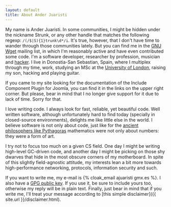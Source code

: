 ```yaml
---
layout: default
title: About Ander Juaristi
---
```


My name is Ander Juaristi. In some communities, I might be hidden under the nickname Strunk, or any other handle that matches the following regexp: `/(/$|S){1}trunk\d*/i`. It's true, however, that I don't have time to wander through those communities lately. But you can find me in the [GNU Wget](http://www.gnu.org/software/wget/) mailing list, in which I'm reasonably active and have even contributed some code. I'm a software developer, researcher by profession, musician and [hac](http://catb.org/~esr/faqs/hacker-howto.html)[ker](https://letsgolarval.wordpress.com/hacking-not-cracking/). I live in Donostia-San Sebastian, Spain, where I multiplex through my time, work, studying an MSc at the [University of London](http://www.londoninternational.ac.uk/infosec), raising my son, hacking and playing guitar.

If you came to my site looking for the documentation of the Include Component Plugin for Joomla, you can find it in the links on the upper right corner. But please, bear in mind that I no longer give support for it due to lack of time. Sorry for that.

I love writing code. I always look for fast, reliable, yet beautiful code. Well written software, although unfortunately hard to find today (specially in closed-source environments), delights me like little else in the world. I believe software is not only about code, just like for the [ancient philosophers like Pythagoras](https://en.wikipedia.org/wiki/Hacking:_The_Art_of_Exploitation) mathematics were not only about numbers: they were a form of art.

I try not to focus too much on a given CS field. One day I might be writing high-level GC-driven code, and another day I might be picking on those shy dwarves that hide in the most obscure corners of my motherboard. In spite of this slightly field-agnostic attitude, my interests lean a bit more towards high-performance networking, protocols, information security and such.

If you want to write me, my e-mail is {% cloak_email ajuaristi gmx.es %}. I also have a [GPG public key](http://pgp.mit.edu/pks/lookup?search=ajuaristi+gmx+es&op=index). If you use it, be sure to include yours too, otherwise my reply will be in plain text. Finally, just bear in mind that if you write me, I'll treat your message according to [this simple disclaimer]({{ site.url }}/disclaimer.html).


